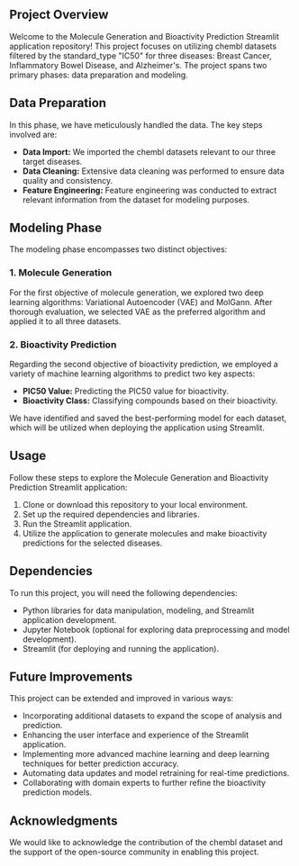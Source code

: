 <h2 align="left">Project Overview</h2>
    <p align="left"align="left">Welcome to the Molecule Generation and Bioactivity Prediction Streamlit application repository! This project focuses on utilizing chembl datasets filtered by the standard_type "IC50" for three diseases: Breast Cancer, Inflammatory Bowel Disease, and Alzheimer's. The project spans two primary phases: data preparation and modeling.</p>

<h2 align="left">Data Preparation</h2>
    <p align="left">In this phase, we have meticulously handled the data. The key steps involved are:</p>
    <ul align="left">
        <li><strong>Data Import:</strong> We imported the chembl datasets relevant to our three target diseases.</li>
        <li><strong>Data Cleaning:</strong> Extensive data cleaning was performed to ensure data quality and consistency.</li>
        <li><strong>Feature Engineering:</strong> Feature engineering was conducted to extract relevant information from the dataset for modeling purposes.</li>
    </ul>

<h2 align="left">Modeling Phase</h2>
    <p align="left">The modeling phase encompasses two distinct objectives:</p>

<h3 align="left">1. Molecule Generation</h3>
    <p align="left">For the first objective of molecule generation, we explored two deep learning algorithms: Variational Autoencoder (VAE) and MolGann. After thorough evaluation, we selected VAE as the preferred algorithm and applied it to all three datasets.</p>

<h3 align="left">2. Bioactivity Prediction</h3>
    <p align="left">Regarding the second objective of bioactivity prediction, we employed a variety of machine learning algorithms to predict two key aspects:</p>
    <ul align="left">
        <li><strong>PIC50 Value:</strong> Predicting the PIC50 value for bioactivity.</li>
        <li><strong>Bioactivity Class:</strong> Classifying compounds based on their bioactivity.</li>
    </ul>
    <p align="left">We have identified and saved the best-performing model for each dataset, which will be utilized when deploying the application using Streamlit.</p>

  <h2 align="left">Usage</h2>
    <p align="left">Follow these steps to explore the Molecule Generation and Bioactivity Prediction Streamlit application:</p>
    <ol align="left">
        <li>Clone or download this repository to your local environment.</li>
        <li>Set up the required dependencies and libraries.</li>
        <li>Run the Streamlit application.</li>
        <li>Utilize the application to generate molecules and make bioactivity predictions for the selected diseases.</li>
    </ol>

  <h2 align="left">Dependencies</h2>
    <p align="left">To run this project, you will need the following dependencies:</p>
    <ul align="left">
        <li>Python libraries for data manipulation, modeling, and Streamlit application development.</li>
        <li>Jupyter Notebook (optional for exploring data preprocessing and model development).</li>
        <li>Streamlit (for deploying and running the application).</li>
    </ul>

   <h2 align="left">Future Improvements</h2>
    <p align="left">This project can be extended and improved in various ways:</p>
    <ul align="left">
        <li>Incorporating additional datasets to expand the scope of analysis and prediction.</li>
        <li>Enhancing the user interface and experience of the Streamlit application.</li>
        <li>Implementing more advanced machine learning and deep learning techniques for better prediction accuracy.</li>
        <li>Automating data updates and model retraining for real-time predictions.</li>
        <li>Collaborating with domain experts to further refine the bioactivity prediction models.</li>
    </ul>

  <h2 align="left">Acknowledgments</h2>
    <p align="left">We would like to acknowledge the contribution of the chembl dataset and the support of the open-source community in enabling this project.</p>

